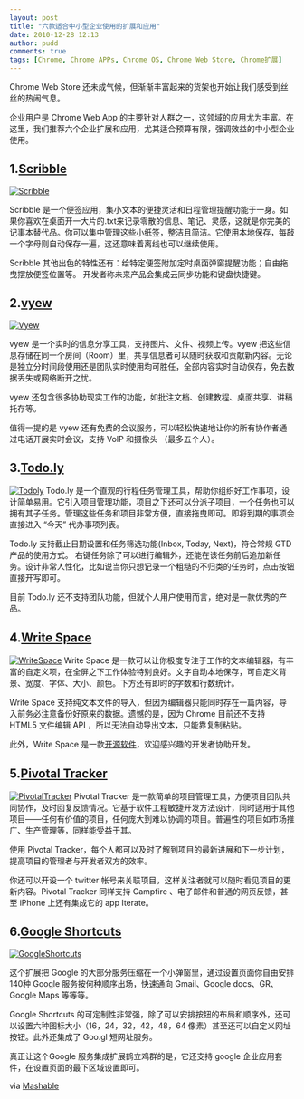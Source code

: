 ```yaml
---
layout: post
title: "六款适合中小型企业使用的扩展和应用"
date: 2010-12-28 12:13
author: pudd
comments: true
tags: [Chrome, Chrome APPs, Chrome OS, Chrome Web Store, Chrome扩展]
---
```

Chrome Web Store 还未成气候，但渐渐丰富起来的货架也开始让我们感受到丝丝的热闹气息。

企业用户是 Chrome Web App 的主要针对人群之一，这领域的应用尤为丰富。在这里，我们推荐六个企业扩展和应用，尤其适合预算有限，强调效益的中小型企业使用。





## 1.[Scribble](https://chrome.google.com/webstore/detail/offpaifnchmpbnjhjbhpdffahlofdkfb)




<a href="http://img.chromi.org/2010/12/Scribble.jpg">![](http://img.chromi.org/2010/12/Scribble.jpg "Scribble")</a>

Scribble 是一个便签应用，集小文本的便捷灵活和日程管理提醒功能于一身。如果你喜欢在桌面开一大片的.txt来记录零散的信息、笔记、灵感，这就是你完美的记事本替代品。你可以集中管理这些小纸签，整洁且简洁。它使用本地保存，每敲一个字母则自动保存一遍，这还意味着离线也可以继续使用。

Scribble 其他出色的特性还有：给特定便签附加定时桌面弹窗提醒功能；自由拖曳摆放便签位置等。
开发者称未来产品会集成云同步功能和键盘快捷键。






## 2.[vyew](https://chrome.google.com/webstore/detail/ogcldakngnllchlnncngiailfhidjjdp)



<a href="http://img.chromi.org/2010/12/Vyew.jpg">![](http://img.chromi.org/2010/12/Vyew.jpg "Vyew")</a>

vyew 是一个实时的信息分享工具，支持图片、文件、视频上传。vyew 把这些信息存储在同一个房间（Room）里，共享信息者可以随时获取和贡献新内容。无论是独立分时间段使用还是团队实时使用均可胜任，全部内容实时自动保存，免去数据丢失或网络断开之忧。

vyew 还包含很多协助现实工作的功能，如批注文档<!--more-->、创建教程、桌面共享、讲稿托存等。

值得一提的是 vyew 还有免费的会议服务，可以轻松快速地让你的所有协作者通过电话开展实时会议，支持 VoIP 和摄像头 （最多五个人）。





## 3.[Todo.ly](https://chrome.google.com/webstore/detail/obhefmbclkekanpjjpkbciloojcmpkap)



<a href="http://img.chromi.org/2010/12/Todoly.jpg">![](http://img.chromi.org/2010/12/Todoly.jpg "Todoly")</a>
Todo.ly 是一个直观的行程任务管理工具，帮助你组织好工作事项，设计简单易用。它引入项目管理功能，项目之下还可以分派子项目，一个任务也可以拥有其子任务。管理这些任务和项目非常方便，直接拖曳即可。即将到期的事项会直接进入 “今天” 代办事项列表。

Todo.ly 支持截止日期设置和任务筛选功能(Inbox, Today, Next)，符合常规 GTD 产品的使用方式。
右键任务除了可以进行编辑外，还能在该任务前后追加新任务。设计非常人性化，比如说当你只想记录一个粗糙的不归类的任务时，点击按钮直接开写即可。

目前 Todo.ly 还不支持团队功能，但就个人用户使用而言，绝对是一款优秀的产品。





## 4.[Write Space](https://chrome.google.com/webstore/detail/aimodnlfiikjjnmdchihablmkdeobhad)




<a href="http://img.chromi.org/2010/12/WriteSpace.jpg">![](http://img.chromi.org/2010/12/WriteSpace.jpg "WriteSpace")</a>
Write Space 是一款可以让你极度专注于工作的文本编辑器，有丰富的自定义项，在全屏之下工作体验特别良好。文字自动本地保存，可自定义背景、宽度、字体、大小、颜色。下方还有即时的字数和行数统计。

Write Space 支持纯文本文件的导入，但因为编辑器只能同时存在一篇内容，导入前务必注意备份好原来的数据。遗憾的是，因为 Chrome 目前还不支持 HTML5 文件编辑 API ，所以无法自动导出文本，只能靠复制粘贴。

此外，Write Space 是一款[开源软件](http://code.google.com/p/write-space)，欢迎感兴趣的开发者协助开发。





## 5.[Pivotal Tracker](https://chrome.google.com/webstore/detail/fmopohenfphcfkjklbikdpfhilnlckfl)



<a href="http://img.chromi.org/2010/12/PivotalTracker.jpg">![](http://img.chromi.org/2010/12/PivotalTracker.jpg "PivotalTracker")</a>
Pivotal Tracker 是一款简单的项目管理工具，方便项目团队共同协作，及时回复反馈情况。它基于软件工程敏捷开发方法设计，同时适用于其他项目——任何有价值的项目，任何庞大到难以协调的项目。普遍性的项目如市场推广、生产管理等，同样能受益于其。

使用 Pivotal Tracker，每个人都可以及时了解到项目的最新进展和下一步计划，提高项目的管理者与开发者双方的效率。

你还可以开设一个 twitter 帐号来关联项目，这样关注者就可以随时看见项目的更新内容。Pivotal Tracker 同样支持 Campfire 、电子邮件和普通的网页反馈，甚至 iPhone 上还有集成它的 app Iterate。





## 6.[Google Shortcuts](https://chrome.google.com/webstore/detail/baohinapilmkigilbbbcccncoljkdpnd)



<a href="http://img.chromi.org/2010/12/GoogleShortcuts.jpg">![](http://img.chromi.org/2010/12/GoogleShortcuts.jpg "GoogleShortcuts")</a>


这个扩展把 Google 的大部分服务压缩在一个小弹窗里，通过设置页面你自由安排140种 Google 服务按何种顺序出场，快速通向 Gmail、Google docs、GR、Google Maps 等等等。

Google Shortcuts 的可定制性非常强，除了可以安排按钮的布局和顺序外，还可以设置六种图标大小（16，24，32，42，48，64 像素）甚至还可以自定义网址按钮。此外还集成了 Goo.gl 短网址服务。

真正让这个Google 服务集成扩展鹤立鸡群的是，它还支持 google 企业应用套件，在设置页面的最下区域设置即可。

via [Mashable](http://mashable.com/2010/12/27/chrome-extensions-small-business/?utm_source=feedburner&utm_medium=feed&utm_campaign=Feed:+Mashable+(Mashable))
